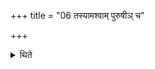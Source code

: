 +++
title = "06 तस्यामश्वाम् पुरुषीञ् च"

+++

<details><summary>थिते</summary>

तस्यामश्वां पुरुषीं च धेनुके दत्त्वा कारपचवं प्रति यन्मुनामवभृथमभ्य वयन्ति ६
</details>
